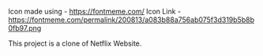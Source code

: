 Icon made using - https://fontmeme.com/
Icon Link - https://fontmeme.com/permalink/200813/a083b88a756ab075f3d319b5b8b0fb97.png

This project is a clone of Netflix Website.
